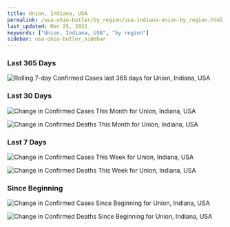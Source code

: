 ```yaml
---
title: Union, Indiana, USA
permalink: /usa-ohio-butler/by_region/usa-indiana-union-by_region.html
last_updated: Mar 25, 2022
keywords: ["Union, Indiana, USA", "by region"]
sidebar: usa-ohio-butler_sidebar
---
```


<h3>Last 365 Days</h3>

![Rolling 7-day Confirmed Cases last 365 days for Union, Indiana, USA](/covid_tracker/images/graphs/usa-indiana-union-weekly_totals_graph.png)

<h3>Last 30 Days</h3>

![Change in Confirmed Cases This Month for Union, Indiana, USA](/covid_tracker/images/graphs/usa-indiana-union-delta_confirmed-30_days_graph.png)

![Change in Confirmed Deaths This Month for Union, Indiana, USA](/covid_tracker/images/graphs/usa-indiana-union-delta_deaths-30_days_graph.png)

<h3>Last 7 Days</h3>

![Change in Confirmed Cases This Week for Union, Indiana, USA](/covid_tracker/images/graphs/usa-indiana-union-delta_confirmed-7_days_graph.png)

![Change in Confirmed Deaths This Week for Union, Indiana, USA](/covid_tracker/images/graphs/usa-indiana-union-delta_deaths-7_days_graph.png)

<h3>Since Beginning</h3>

![Change in Confirmed Cases Since Beginning for Union, Indiana, USA](/covid_tracker/images/graphs/usa-indiana-union-delta_confirmed-since_beginning_graph.png)

![Change in Confirmed Deaths Since Beginning for Union, Indiana, USA](/covid_tracker/images/graphs/usa-indiana-union-delta_deaths-since_beginning_graph.png)
